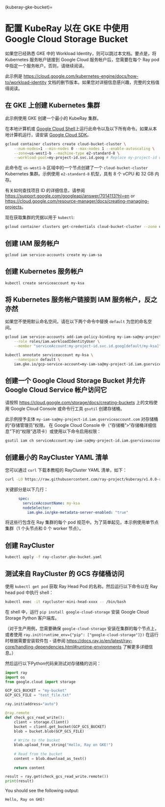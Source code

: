 (kuberay-gke-bucket)=
# 配置 KubeRay 以在 GKE 中使用 Google Cloud Storage Bucket 

如果您已经熟悉 GKE 中的 Workload Identity，则可以跳过本文档。要点是，将 Kubernetes 服务帐户链接到 Google Cloud 服务帐户后，您需要在每个 Ray pod 中指定一个服务帐户。否则，请继续阅读。

此示例是 <https://cloud.google.com/kubernetes-engine/docs/how-to/workload-identity> 文档的删节版本。如果您对详细信息感兴趣，完整的文档值得阅读。

## 在 GKE 上创建 Kubernetes 集群

此示例使用 GKE 创建一个最小的 KubeRay 集群。

在本地计算机或 [Google Cloud Shell](https://cloud.google.com/shell)上运行此命令以及以下所有命令。如果从本地计算机运行，请安装 [Google Cloud SDK](https://cloud.google.com/sdk/docs/install)。

```bash
gcloud container clusters create cloud-bucket-cluster \
    --num-nodes=1 --min-nodes 0 --max-nodes 1 --enable-autoscaling \
    --zone=us-west1-b --machine-type e2-standard-8 \
    --workload-pool=my-project-id.svc.id.goog # Replace my-project-id with your GCP project ID
```


此命令在 `us-west1-b` 区域中的一个节点创建了一个 `cloud-bucket-cluster` Kubernetes 集群。示例使用 `e2-standard-8` 机型，具有 8 个 vCPU 和 32 GB 内存。

有关如何查找项目 ID 的详细信息，请参阅 <https://support.google.com/googleapi/answer/7014113?hl=en> or <https://cloud.google.com/resource-manager/docs/creating-managing-projects>。

现在获取集群的凭据以用于 `kubectl`:

```bash
gcloud container clusters get-credentials cloud-bucket-cluster --zone us-west1-b --project my-project-id
```

## 创建 IAM 服务帐户

```bash
gcloud iam service-accounts create my-iam-sa
```

## 创建 Kubernetes 服务帐户

```bash
kubectl create serviceaccount my-ksa
```

## 将 Kubernetes 服务帐户链接到 IAM 服务帐户，反之亦然

如果您不使用默认命名空间，请在以下两个命令中替换 `default` 为您的命名空间。

```bash
gcloud iam service-accounts add-iam-policy-binding my-iam-sa@my-project-id.iam.gserviceaccount.com \
    --role roles/iam.workloadIdentityUser \
    --member "serviceAccount:my-project-id.svc.id.goog[default/my-ksa]"
```

```bash
kubectl annotate serviceaccount my-ksa \
    --namespace default \
    iam.gke.io/gcp-service-account=my-iam-sa@my-project-id.iam.gserviceaccount.com
```

## 创建一个 Google Cloud Storage Bucket 并允许 Google Cloud Service 帐户访问它

请按照 <https://cloud.google.com/storage/docs/creating-buckets>  上的文档使用 Google Cloud Console 或命令行工具 `gsutil` 创建存储桶。 

此示例授予主体 `my-iam-sa@my-project-id.iam.gserviceaccount.com` 对存储桶的“存储管理员”权限。 在 Google Cloud Console 中（“存储桶”>“存储桶详细信息”下的“权限”选项卡）或使用以下命令启用权限：

```bash
gsutil iam ch serviceAccount:my-iam-sa@my-project-id.iam.gserviceaccount.com:roles/storage.admin gs://my-bucket
```

## 创建最小的 RayCluster YAML 清单

您可以通过 `curl` 下载本教程的 RayCluster YAML 清单，如下：

```bash
curl -LO https://raw.githubusercontent.com/ray-project/kuberay/v1.0.0-rc.0/ray-operator/config/samples/ray-cluster.gke-bucket.yaml
```

关键部分是以下几行：

```yaml
      spec:
        serviceAccountName: my-ksa
        nodeSelector:
          iam.gke.io/gke-metadata-server-enabled: "true"
```

将这些行包含在 Ray 集群的每个 pod 规范中。为了简单起见，本示例使用单节点集群（1 个头节点和 0 个 worker 节点）。

## 创建 RayCluster

```bash
kubectl apply -f ray-cluster.gke-bucket.yaml
```

## 测试来自 RayCluster 的 GCS 存储桶访问

使用 `kubectl get pod` 获取 Ray  Head Pod 的名称。然后运行以下命令以在 Ray head pod 中执行 shell：

```bash
kubectl exec -it raycluster-mini-head-xxxx -- /bin/bash
```

在 shell 中，运行 `pip install google-cloud-storage` 安装 Google Cloud Storage Python 客户端库。

（对于生产用例，您需要确保 `google-cloud-storage` 安装在集群的每个节点上，或者使用 `ray.init(runtime_env={"pip": ["google-cloud-storage"]})` 在运行时根据需要安装软件包 - 请参阅 <https://docs.ray.io/en/latest/ray-core/handling-dependencies.html#runtime-environments> 了解更多详细信息。）

然后运行以下Python代码来测试对存储桶的访问：

```python
import ray
import os
from google.cloud import storage

GCP_GCS_BUCKET = "my-bucket"
GCP_GCS_FILE = "test_file.txt"

ray.init(address="auto")

@ray.remote
def check_gcs_read_write():
    client = storage.Client()
    bucket = client.get_bucket(GCP_GCS_BUCKET)
    blob = bucket.blob(GCP_GCS_FILE)
    
    # Write to the bucket
    blob.upload_from_string("Hello, Ray on GKE!")
    
    # Read from the bucket
    content = blob.download_as_text()
    
    return content

result = ray.get(check_gcs_read_write.remote())
print(result)
```

You should see the following output:

```text
Hello, Ray on GKE!
```
